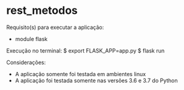# rest_metodos
Requisito(s) para executar a aplicação:
- module flask

Execução no terminal:
$ export FLASK_APP=app.py
$ flask run

Considerações:
- A aplicação somente foi testada em ambientes linux
- A aplicação foi testada somente nas versões 3.6 e 3.7 do Python